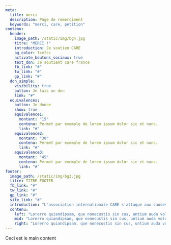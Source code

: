 ```yaml
---
meta:
  title: merci
  description: Page de remerciment
  keywords: "merci, care, petition"
contenu:
  header:
    image_path: /static/img/bg4.jpg
    titre: "MERCI !"
    introduction: Je soutien CARE
    bg_color: fcefcc
    activate_boutons_sociaux: true
    text_don: Je soutient care france
    fb_link: "#"
    tw_link: "#"
    gp_link: "#"
  don_simple:
    visibility: true
    button: Je fais un don
    link: "#"
  equivalences:
    button: Je donne
    show: true
    equivalence1:
      montant: "15"
      contenu: Permet par exemple de lorem ipsum dolor sic et nunc.
      link: "#"
    equivalence2:
      montant: "30"
      contenu: Permet par exemple de lorem ipsum dolor sic et nunc.
      link: "#"
    equivalence3:
      montant: "45"
      contenu: Permet par exemple de lorem ipsum dolor sic et nunc.
      link: "#"
footer:
  image_path: /static/img/bg3.jpg
  titre: TITRE FOOTER
  fb_link: "#"
  tw_link: "#"
  gp_link: "#"
  site_link: "#"
  introduction: "L'association internationale CARE s'attaque aux causes profondes de l'extrême pauvreté et aux conséquences du changement climatique"
  contenu:
    left: "Lorerro quiandipsam, que nonecustis sin cus, untium auda volore commolorum ulparis erro quiae nonsedis adit, qui consequame seque dolendam atqui dolor sum."
    mid: "Lorerro quiandipsam, que nonecustis sin cus, untium auda volore commolorum ulparis erro quiae nonsedis adit, qui consequame seque dolendam atqui dolor sum."
    right: "Lorerro quiandipsam, que nonecustis sin cus, untium auda volore commolorum ulparis erro quiae nonsedis adit, qui consequame seque dolendam atqui dolor sum."
---
```

Ceci est le main content